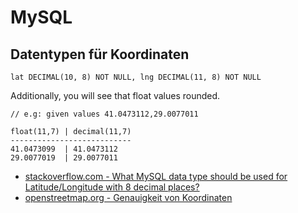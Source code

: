 # MySQL

## Datentypen für Koordinaten

```mysql
lat DECIMAL(10, 8) NOT NULL, lng DECIMAL(11, 8) NOT NULL
```

Additionally, you will see that float values rounded.

```
// e.g: given values 41.0473112,29.0077011

float(11,7) | decimal(11,7)
---------------------------
41.0473099  | 41.0473112
29.0077019  | 29.0077011
```

* [stackoverflow.com - What MySQL data type should be used for Latitude/Longitude with 8 decimal places?](https://stackoverflow.com/questions/12504208/what-mysql-data-type-should-be-used-for-latitude-longitude-with-8-decimal-places)
* [openstreetmap.org - Genauigkeit von Koordinaten](https://wiki.openstreetmap.org/wiki/DE:Genauigkeit_von_Koordinaten)
